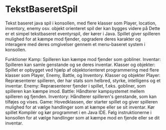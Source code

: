 # TekstBaseretSpil
Tekst baseret java spil i konsollen, med flere klasser som Player, location, inventory, enemy osv. objekt orienteret spil der kan bygges videre på
Dette er et simpel tekstbaseret eventyrspil, der kører i Java. Spillet giver spilleren mulighed for at kæmpe mod fjender, opgradere deres karakter og interagere med deres omgivelser gennem et menu-baseret system i konsollen.

Funktioner
Kamp: Spilleren kan kæmpe mod fjender som gobliner.
Inventar: Spilleren kan samle genstande og se deres inventar.
Klasser og objekter: Spillet er opbygget ved hjælp af objektorienteret programmering med flere klasser som Player, Enemy, Battle, og Inventory.
Klasser og objekter
Player: Repræsenterer spilleren, der har stats som helbred, styrke, intelligens og et inventar.
Enemy: Repræsenterer fjender i spillet, f.eks. gobliner, som spilleren kan kæmpe imod.
Battle: Håndterer kampsystemet mellem spilleren og fjenden.
Inventory: Håndterer spilleren's genstande, som kan tilføjes og vises.
Game: Hovedklassen, der starter spillet og giver spilleren mulighed for at vælge handlinger som at kæmpe eller se sit inventar.
Kør spillet
Kompilér og kør programmet i en Java IDE.
Følg instruktionerne i konsollen for at vælge handlinger som at kæmpe mod en fjende eller se dit inventar.

